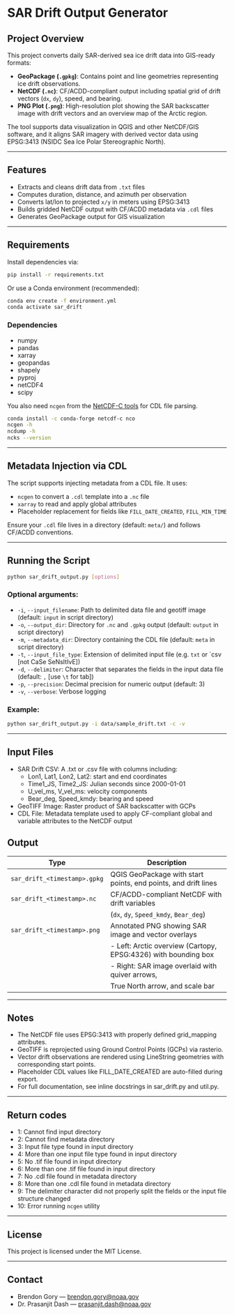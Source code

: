# SAR Drift Output Generator

## Project Overview

This project converts daily SAR-derived sea ice drift data into GIS-ready formats:

- **GeoPackage (`.gpkg`)**: Contains point and line geometries representing ice drift observations.
- **NetCDF (`.nc`)**: CF/ACDD-compliant output including spatial grid of drift vectors (`dx`, `dy`), speed, and bearing.
- **PNG Plot (`.png`)**: High-resolution plot showing the SAR backscatter image with drift vectors and an overview map of the Arctic region.

The tool supports data visualization in QGIS and other NetCDF/GIS software, and it aligns SAR imagery with derived vector data using EPSG:3413 (NSIDC Sea Ice Polar Stereographic North).

---

## Features

- Extracts and cleans drift data from `.txt` files
- Computes duration, distance, and azimuth per observation
- Converts lat/lon to projected `x/y` in meters using EPSG:3413
- Builds gridded NetCDF output with CF/ACDD metadata via `.cdl` files
- Generates GeoPackage output for GIS visualization

---

## Requirements

Install dependencies via:

```bash
pip install -r requirements.txt
```

Or use a Conda environment (recommended):

```bash
conda env create -f environment.yml
conda activate sar_drift
```

### Dependencies

- numpy
- pandas
- xarray
- geopandas
- shapely
- pyproj
- netCDF4
- scipy

You also need `ncgen` from the [NetCDF-C tools](https://www.unidata.ucar.edu/software/netcdf/) for CDL file parsing.
```bash
conda install -c conda-forge netcdf-c nco
ncgen -h
ncdump -h
ncks --version
```
---

## Metadata Injection via CDL

The script supports injecting metadata from a CDL file. It uses:

- `ncgen` to convert a `.cdl` template into a `.nc` file
- `xarray` to read and apply global attributes
- Placeholder replacement for fields like `FILL_DATE_CREATED`, `FILL_MIN_TIME`

Ensure your `.cdl` file lives in a directory (default: `meta/`) and follows CF/ACDD conventions.

---

## Running the Script

```bash
python sar_drift_output.py [options]
```

### Optional arguments:
- `-i`, `--input_filename`: Path to delimited data file and geotiff image (default: `input` in script directory)
- `-o`, `--output_dir`: Directory for `.nc` and `.gpkg` output (default: `output` in script directory)
- `-m`, `--metadata_dir`: Directory containing the CDL file (default: `meta` in script directory)
- `-t`, `--input_file_type`: Extension of delimited input file (e.g. `txt` or `csv [not CaSe SeNsItIvE])
- `-d`, `--delimiter`: Character that separates the fields in the input data file (default: `,` [use `\t` for tab])
- `-p`, `--precision`: Decimal precision for numeric output (default: 3)
- `-v`, `--verbose`: Verbose logging

### Example:

```bash
python sar_drift_output.py -i data/sample_drift.txt -c -v
```

---

## Input Files
- SAR Drift CSV: A .txt or .csv file with columns including:
    -  Lon1, Lat1, Lon2, Lat2: start and end coordinates
	-  Time1_JS, Time2_JS: Julian seconds since 2000-01-01
    -  U_vel_ms, V_vel_ms: velocity components
	-  Bear_deg, Speed_kmdy: bearing and speed
- GeoTIFF Image: Raster product of SAR backscatter with GCPs
- CDL File: Metadata template used to apply CF-compliant global and variable attributes to the NetCDF output
	
## Output
| Type                         | Description                                                         |
| ---------------------------- | ------------------------------------------------------------------- |
| `sar_drift_<timestamp>.gpkg` | QGIS GeoPackage with start points, end points, and drift lines      |
| `sar_drift_<timestamp>.nc`   | CF/ACDD-compliant NetCDF with drift variables                       |
|                              | (`dx`, `dy`, `Speed_kmdy`, `Bear_deg`)                              |
| `sar_drift_<timestamp>.png`  | Annotated PNG showing SAR image and vector overlays                 |
|							   |	  - Left: Arctic overview (Cartopy, EPSG:4326) with bounding box |
|							   |	  - Right: SAR image overlaid with quiver arrows,                |
|							   |        	   True North arrow, and scale bar                       |

---

## Notes

- The NetCDF file uses EPSG:3413 with properly defined grid_mapping attributes.
- GeoTIFF is reprojected using Ground Control Points (GCPs) via rasterio.
- Vector drift observations are rendered using LineString geometries with corresponding start points.
- Placeholder CDL values like FILL_DATE_CREATED are auto-filled during export.
- For full documentation, see inline docstrings in sar_drift.py and util.py.

---

## Return codes
-  1: Cannot find input directory
-  2: Cannot find metadata directory
-  3: Input file type found in input directory
-  4: More than one input file type found in input directory
-  5: No .tif file found in input directory
-  6: More than one .tif file found in input directory
-  7: No .cdl file found in metadata directory
-  8: More than one .cdl file found in metadata directory
-  9: The delimiter character did not properly split the fields or the input file structure changed
- 10: Error running `ncgen` utility

---

## License

This project is licensed under the MIT License.

---

## Contact

- Brendon Gory — [brendon.gory@noaa.gov](mailto:brendon.gory@noaa.gov)
- Dr. Prasanjit Dash — [prasanjit.dash@noaa.gov](mailto:prasanjit.dash@noaa.gov)